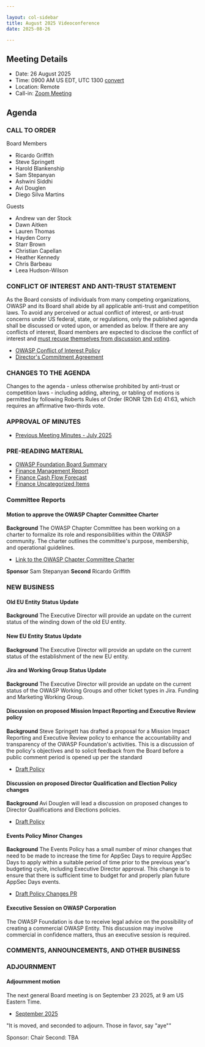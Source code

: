 ```yaml
---

layout: col-sidebar
title: August 2025 Videoconference
date: 2025-08-26

---
```


## Meeting Details

- Date: 26 August 2025
- Time: 0900 AM US EDT, UTC 1300 [convert](https://www.timeanddate.com/worldclock/meetingdetails.html?year=2025&month=8&day=26&hour=13&min=0&sec=0&p1=152&p2=176&p3=110&p4=136&p5=179&p6=24&p7=64)
- Location: Remote
- Call-in: [Zoom Meeting](https://us06web.zoom.us/j/82812814370?pwd=dUc1TIeKiaYL4uLQDnnYiCYA3e2fHn.1)

## Agenda

### CALL TO ORDER

Board Members
- Ricardo Griffith
- Steve Springett
- Harold Blankenship
- Sam Stepanyan
- Ashwini Siddhi
- Avi Douglen 
- Diego Silva Martins

Guests
- Andrew van der Stock
- Dawn Aitken
- Lauren Thomas
- Hayden Corry
- Starr Brown
- Christian Capellan
- Heather Kennedy
- Chris Barbeau
- Leea Hudson-Wilson
  

### CONFLICT OF INTEREST AND ANTI-TRUST STATEMENT

As the Board consists of individuals from many competing organizations, OWASP and its Board shall abide by all applicable anti-trust and competition laws. To avoid any perceived or actual conflict of interest, or anti-trust concerns under US federal, state, or regulations, only the published agenda shall be discussed or voted upon, or amended as below. If there are any conflicts of interest, Board members are expected to disclose the conflict of interest and [must recuse themselves from discussion and voting](https://owasp.org/www-policy/legal/bylaws#section-702-disclosure-required).

- [OWASP Conflict of Interest Policy](https://owasp.org/www-policy/operational/conflict-of-interest)
- [Director's Commitment Agreement](https://owasp.org/www-policy/legal/directors-committment-agreement)

### CHANGES TO THE AGENDA

Changes to the agenda - unless otherwise prohibited by anti-trust or competition laws - including adding, altering, or tabling of motions is permitted by following Roberts Rules of Order (RONR 12th Ed) 41:63, which requires an affirmative two-thirds vote.

### APPROVAL OF MINUTES

- [Previous Meeting Minutes - July 2025](/www-board/meetings-historical/2025/202507)

### PRE-READING MATERIAL

- [OWASP Foundation Board Summary](TBA)
- [Finance Management Report](TBA)
- [Finance Cash Flow Forecast](TBA)
- [Finance Uncategorized Items](TBA)

### Committee Reports

#### Motion to approve the OWASP Chapter Committee Charter

**Background** The OWASP Chapter Committee has been working on a charter to formalize its role and responsibilities within the OWASP community. The charter outlines the committee's purpose, membership, and operational guidelines.

- [Link to the OWASP Chapter Committee Charter](https://docs.google.com/document/d/1MT7H-Bo65LK5ZWiX_hthO70fglhA0QA5gOdWmegIVXU/edit?tab=t.0#heading=h.ibadohashrdi)

**Sponsor** Sam Stepanyan
**Second** Ricardo Griffith

### NEW BUSINESS

#### Old EU Entity Status Update

**Background** The Executive Director will provide an update on the current status of the winding down of the old EU entity.

#### New EU Entity Status Update

**Background** The Executive Director will provide an update on the current status of the establishment of the new EU entity.

#### Jira and Working Group Status Update

**Background** The Executive Director will provide an update on the current status of the OWASP Working Groups and other ticket types in Jira. Funding and Marketing Working Group.

#### Discussion on proposed Mission Impact Reporting and Executive Review policy

**Background** Steve Springett has drafted a proposal for a Mission Impact Reporting and Executive Review policy to enhance the accountability and transparency of the OWASP Foundation's activities. This is a discussion of the policy's objectives and to solicit feedback from the Board before a public comment period is opened up per the standard 

- [Draft Policy](https://docs.google.com/document/d/17fPbSF5iW4mVbfgkAQPRVxfHQf8wywPn1hV9wAaG764/edit?tab=t.0#heading=h.nvnd6e9mchqz)

#### Discussion on proposed Director Qualification and Election Policy changes

**Background** Avi Douglen will lead a discussion on proposed changes to Director Qualifications and Elections policies.

- [Draft Policy](TBA)

#### Events Policy Minor Changes

**Background** The Events Policy has a small number of minor changes that need to be made to increase the time for AppSec Days to require AppSec Days to apply within a suitable period of time prior to the previous year's budgeting cycle, including Executive Director approval. This change is to ensure that there is sufficient time to budget for and properly plan future AppSec Days events.

- [Draft Policy Changes PR](TBA)

#### Executive Session on OWASP Corporation

The OWASP Foundation is due to receive legal advice on the possibility of creating a commercial OWASP Entity. This discussion may involve commercial in confidence matters, thus an executive session is required.

### COMMENTS, ANNOUNCEMENTS, AND OTHER BUSINESS

### ADJOURNMENT

#### Adjournment motion

The next general Board meeting is on September 23 2025, at 9 am US Eastern Time.

- [September 2025](https://owasp.org/www-board/meetings/202509)

"It is moved, and seconded to adjourn. Those in favor, say "aye""

Sponsor: Chair
Second: TBA
